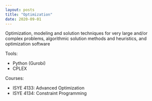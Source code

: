 ```yaml
---
layout: posts
title: "Optimization"
date: 2020-09-01
---
```

Optimization, modeling and solution techniques for very large and/or complex problems, algorithmic solution methods and heuristics, and optimization software

Tools:
* Python (Gurobi)
* CPLEX

Courses:
* ISYE 4133: Advanced Optimization
* ISYE 4134: Constraint Programming
